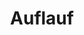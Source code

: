 ---
title: Auflauf
description: Überbackene Gerichte mit herzhaften Käsekrusten
image: auflauf.jpg

# Badge style
style:
    background: "#D04E43" # Tomatenrot 
    color: "#ffffff" # weiß
---